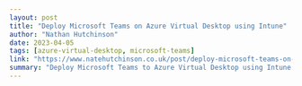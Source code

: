 ```yaml
---
layout: post
title: "Deploy Microsoft Teams on Azure Virtual Desktop using Intune"
author: "Nathan Hutchinson"
date: 2023-04-05
tags: [azure-virtual-desktop, microsoft-teams]
link: "https://www.natehutchinson.co.uk/post/deploy-microsoft-teams-on-azure-virtual-desktop-using-intune"
summary: "Deploy Microsoft Teams to Azure Virtual Desktop using Intune."
---
```

